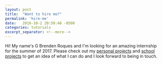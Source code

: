 ```yaml
---
layout: post
title:  "Want to hire me?"
permalink: 'hire-me'
date:   2016-10-2 20:50:46 -0500
categories: tutorials
excerpt_separator: <!--more-->
---
```


Hi! My name's G Brenden Roques and I'm looking for an amazing internship for the summer of 2017. Please check out my <a href="/projects">personal projects</a> and <a href="/coursework">school projects</a> to get an idea of what I can do and I look forward to being in touch.